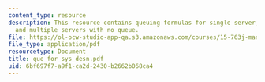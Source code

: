 ```yaml
---
content_type: resource
description: This resource contains queuing formulas for single server, multiple servers,
  and multiple servers with no queue.
file: https://ol-ocw-studio-app-qa.s3.amazonaws.com/courses/15-763j-manufacturing-system-and-supply-chain-design-spring-2005/6bf697f7a9f1ca2d2430b2662b068ca4_que_for_sys_desn.pdf
file_type: application/pdf
resourcetype: Document
title: que_for_sys_desn.pdf
uid: 6bf697f7-a9f1-ca2d-2430-b2662b068ca4
---
```

